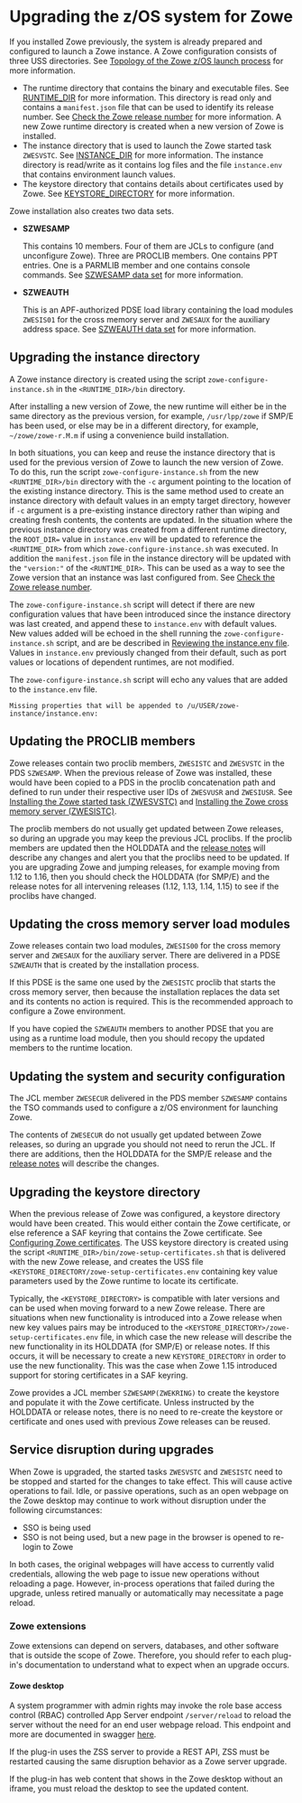 # Upgrading the z/OS system for Zowe

If you installed Zowe previously, the system is already prepared and configured to launch a Zowe instance. A Zowe configuration consists of three USS directories. See [Topology of the Zowe z/OS launch process](./installandconfig.md#topology-of-the-zowe-z/OS-launch-process) for more information.  

- The runtime directory that contains the binary and executable files. See [RUNTIME_DIR](./installandconfig.md#runtime-dir) for more information.  This directory is read only and contains a `manifest.json` file that can be used to identify its release number. See [Check the Zowe release number](../troubleshoot/troubleshoot-zowe-release.md#check-the-zowe-release-number) for more information. A new Zowe runtime directory is created when a new version of Zowe is installed.
- The instance directory that is used to launch the Zowe started task `ZWESVSTC`. See [INSTANCE_DIR](./installandconfig.md#instance-dir) for more information.  The instance directory is read/write as it contains log files and the file `instance.env` that contains environment launch values.
- The keystore directory that contains details about certificates used by Zowe. See [KEYSTORE_DIRECTORY](./installandconfig.md#instance-dir) for more information.

Zowe installation also creates two data sets.

- **SZWESAMP**

   This contains 10 members. Four of them are JCLs to configure (and unconfigure Zowe). Three are PROCLIB members. One contains PPT entries. One is a PARMLIB member and one contains console commands. See [SZWESAMP data set](./install-zowe-zos-convenience-build.md#step-3-choose-a-dataset-hlq-for-the-samplib-and-loadlib) for more information.

- **SZWEAUTH**

   This is an APF-authorized PDSE load library containing the load modules `ZWESIS01` for the cross memory server and `ZWESAUX` for the auxiliary address space. See [SZWEAUTH data set](./install-zowe-zos-convenience-build.md#step-3-choose-a-dataset-hlq-for-the-samplib-and-loadlib) for more information.


## Upgrading the instance directory

A Zowe instance directory is created using the script `zowe-configure-instance.sh` in the `<RUNTIME_DIR>/bin` directory. 

After installing a new version of Zowe, the new runtime will either be in the same directory as the previous version, for example, `/usr/lpp/zowe` if SMP/E has been used, or else may be in a different directory, for example, `~/zowe/zowe-r.M.m` if using a convenience build installation.

In both situations, you can keep and reuse the instance directory that is used for the previous version of Zowe to launch the new version of Zowe. To do this, run the script `zowe-configure-instance.sh` from the new `<RUNTIME_DIR>/bin` directory with the `-c` argument pointing to the location of the existing instance directory. This is the same method used to create an instance directory with default values in an empty target directory, however if `-c` argument is a pre-existing instance directory rather than wiping and creating fresh contents, the contents are updated.  In the situation where the previous instance directory was created from a different runtime directory, the `ROOT_DIR=` value in `instance.env` will be updated to reference the `<RUNTIME_DIR>` from which `zowe-configure-instance.sh` was executed.  In addition the `manifest.json` file in the instance directory will be updated with the `"version:"` of the `<RUNTIME_DIR>`.  This can be used as a way to see the Zowe version that an instance was last configured from. See [Check the Zowe release number](../troubleshoot/troubleshoot-zowe-release.md#check-the-zowe-release-number).  

The `zowe-configure-instance.sh` script will detect if there are new configuration values that have been introduced since the instance directory was last created, and append these to `instance.env` with default values.  New values added will be echoed in the shell running the `zowe-configure-instance.sh` script, and are be described in [Reviewing the instance.env file](./configure-instance-directory.md#reviewing-the-instance.env-file).  Values in `instance.env` previously changed from their default, such as port values or locations of dependent runtimes, are not modified.

The `zowe-configure-instance.sh` script will echo any values that are added to the `instance.env` file.

```
Missing properties that will be appended to /u/USER/zowe-instance/instance.env:
```

## Updating the PROCLIB members

Zowe releases contain two proclib members, `ZWESISTC` and `ZWESVSTC` in the PDS `SZWESAMP`.  When the previous release of Zowe was installed, these would have been copied to a PDS in the proclib concatenation path and defined to run under their respective user IDs of `ZWESVUSR` and `ZWESIUSR`. See [Installing the Zowe started task (ZWESVSTC)](./configure-zowe-server.md) and [Installing the Zowe cross memory server (ZWESISTC)](./configure-xmem-server.md).

The proclib members do not usually get updated between Zowe releases, so during an upgrade you may keep the previous JCL proclibs.  If the proclib members are updated then the HOLDDATA and the [release notes](../getting-started/summaryofchanges.md) will describe any changes and alert you that the proclibs need to be updated.  If you are upgrading Zowe and jumping releases, for example moving from 1.12 to 1.16, then you should check the HOLDDATA (for SMP/E) and the release notes for all intervening releases (1.12, 1.13, 1.14, 1.15) to see if the proclibs have changed.  

## Updating the cross memory server load modules

Zowe releases contain two load modules, `ZWESIS00` for the cross memory server and `ZWESAUX` for the auxiliary server.  There are delivered in a PDSE `SZWEAUTH` that is created by the installation process.  

If this PDSE is the same one used by the `ZWESISTC` proclib that starts the cross memory server, then because the installation replaces the data set and its contents no action is required.  This is the recommended approach to configure a Zowe environment.

If you have copied the `SZWEAUTH` members to another PDSE that you are using as a runtime load module, then you should recopy the updated members to the runtime location.  

## Updating the system and security configuration

The JCL member `ZWESECUR` delivered in the PDS member `SZWESAMP` contains the TSO commands used to configure a z/OS environment for launching Zowe.  

The contents of `ZWESECUR` do not usually get updated between Zowe releases, so during an upgrade you should not need to rerun the JCL.  If there are additions, then the HOLDDATA for the SMP/E release and the [release notes](../getting-started/summaryofchanges.md) will describe the changes.  

## Upgrading the keystore directory

When the previous release of Zowe was configured, a keystore directory would have been created.  This would either contain the Zowe certificate, or else reference a SAF keyring that contains the Zowe certificate. See [Configuring Zowe certificates](./configure-certificates.md).  The USS keystore directory is created using the script `<RUNTIME_DIR>/bin/zowe-setup-certificates.sh` that is delivered with the new Zowe release, and creates the USS file `<KEYSTORE_DIRECTORY/zowe-setup-certificates.env` containing key value parameters used by the Zowe runtime to locate its certificate.  

Typically, the `<KEYSTORE_DIRECTORY>` is compatible with later versions and can be used when moving forward to a new Zowe release.  There are situations when new functionality is introduced into a Zowe release when new key values pairs may be introduced to the `<KEYSTORE_DIRECTORY>/zowe-setup-certificates.env` file, in which case the new release will describe the new functionality in its HOLDDATA (for SMP/E) or release notes.  If this occurs, it will be necessary to create a new `KEYSTORE_DIRECTORY` in order to use the new functionality.  This was the case when Zowe 1.15 introduced support for storing certificates in a SAF keyring.  

Zowe provides a JCL member `SZWESAMP(ZWEKRING)` to create the keystore and populate it with the Zowe certificate. Unless instructed by the HOLDDATA or release notes, there is no need to re-create the keystore or certificate and ones used with previous Zowe releases can be reused.  

## Service disruption during upgrades

When Zowe is upgraded, the started tasks `ZWESVSTC` and `ZWESISTC` need to be stopped and started for the changes to take effect.  This will cause active operations to fail.  Idle, or passive operations, such as an open webpage on the Zowe desktop may continue to work without disruption under the following circumstances:

- SSO is being used
- SSO is not being used, but a new page in the browser is opened to re-login to Zowe

In both cases, the original webpages will have access to currently valid credentials, allowing the web page to issue new operations without reloading a page.  However, in-process operations that failed during the upgrade, unless retired manually or automatically may necessitate a page reload.  

### Zowe extensions

Zowe extensions can depend on servers, databases, and other software that is outside the scope of Zowe. Therefore, you should refer to each plug-in's documentation to understand what to expect when an upgrade occurs. 

#### Zowe desktop 

A system programmer with admin rights may invoke the role base access control (RBAC) controlled App Server endpoint `/server/reload` to reload the server without the need for an end user webpage reload.  This endpoint and more are documented in swagger [here](https://github.com/zowe/zlux-app-server/blob/staging/doc/swagger/server-plugins-api.yaml). 

If the plug-in uses the ZSS server to provide a REST API, ZSS must be restarted causing the same disruption behavior as a Zowe server upgrade.

If the plug-in has web content that shows in the Zowe desktop without an iframe, you must reload the desktop to see the updated content.

